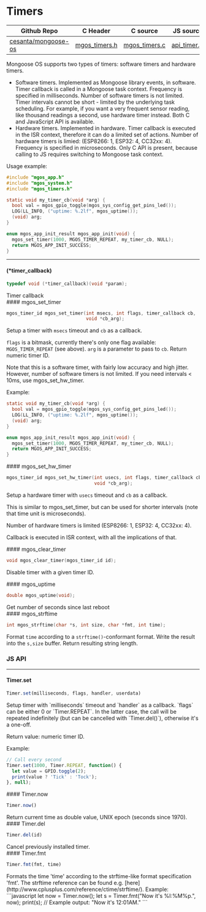 # Timers
| Github Repo | C Header | C source  | JS source |
| ----------- | -------- | --------  | ----------------- |
| [cesanta/mongoose-os](https://github.com/cesanta/mongoose-os) | [mgos_timers.h](https://github.com/cesanta/mongoose-os/tree/master/fw/include/mgos_timers.h) | [mgos_timers.c](https://github.com/cesanta/mongoose-os/tree/master/fw/src/mgos_timers.c)  | [api_timer.js](http://github.com/mongoose-os-libs/mjs/tree/master/fs/api_timer.js)         |


Mongoose OS supports two types of timers: software timers and hardware
timers.

- Software timers. Implemented as Mongoose library events, in software.
  Timer callback is called in a Mongoose task context. Frequency is
  specified in milliseconds. Number of software timers is not limited.
  Timer intervals cannot be short - limited by the underlying
  task scheduling. For example, if you want a very frequent sensor reading,
  like thousand readings a second, use hardware timer instead.
  Both C and JavaScript API is available.
- Hardware timers. Implemented in hardware. Timer callback is executed in
  the ISR context, therefore it can do a limited set of actions.
  Number of hardware timers is limied: (ESP8266: 1, ESP32: 4, CC32xx: 4).
  Frequency is specified in microseconds. Only C API is present, because
  calling to JS requires switching to Mongoose task context.

Usage example:
```c
#include "mgos_app.h"
#include "mgos_system.h"
#include "mgos_timers.h"

static void my_timer_cb(void *arg) {
  bool val = mgos_gpio_toggle(mgos_sys_config_get_pins_led());
  LOG(LL_INFO, ("uptime: %.2lf", mgos_uptime());
  (void) arg;
}

enum mgos_app_init_result mgos_app_init(void) {
  mgos_set_timer(1000, MGOS_TIMER_REPEAT, my_timer_cb, NULL);
  return MGOS_APP_INIT_SUCCESS;
}
```
 

 ----- 
#### (*timer_callback)

```c
typedef void (*timer_callback)(void *param);
```
<div class="apidescr">
 Timer callback 
</div>
#### mgos_set_timer

```c
mgos_timer_id mgos_set_timer(int msecs, int flags, timer_callback cb,
                             void *cb_arg);
```
<div class="apidescr">

Setup a timer with `msecs` timeout and `cb` as a callback.

`flags` is a bitmask, currently there's only one flag available:
`MGOS_TIMER_REPEAT` (see above). `arg` is a parameter to pass to `cb`.
Return numeric timer ID.

Note that this is a software timer, with fairly low accuracy and high jitter.
However, number of software timers is not limited.
If you need intervals < 10ms, use mgos_set_hw_timer.

Example:
```c
static void my_timer_cb(void *arg) {
  bool val = mgos_gpio_toggle(mgos_sys_config_get_pins_led());
  LOG(LL_INFO, ("uptime: %.2lf", mgos_uptime());
  (void) arg;
}

enum mgos_app_init_result mgos_app_init(void) {
  mgos_set_timer(1000, MGOS_TIMER_REPEAT, my_timer_cb, NULL);
  return MGOS_APP_INIT_SUCCESS;
}
```
 
</div>
#### mgos_set_hw_timer

```c
mgos_timer_id mgos_set_hw_timer(int usecs, int flags, timer_callback cb,
                                void *cb_arg);
```
<div class="apidescr">

Setup a hardware timer with `usecs` timeout and `cb` as a callback.

This is similar to mgos_set_timer, but can be used for shorter intervals
(note that time unit is microseconds).

Number of hardware timers is limited (ESP8266: 1, ESP32: 4, CC32xx: 4).

Callback is executed in ISR context, with all the implications of that.
 
</div>
#### mgos_clear_timer

```c
void mgos_clear_timer(mgos_timer_id id);
```
<div class="apidescr">

Disable timer with a given timer ID.
 
</div>
#### mgos_uptime

```c
double mgos_uptime(void);
```
<div class="apidescr">
 Get number of seconds since last reboot 
</div>
#### mgos_strftime

```c
int mgos_strftime(char *s, int size, char *fmt, int time);
```
<div class="apidescr">

Format `time` according to a `strftime()`-conformant format.
Write the result into the `s,size` buffer. Return resulting string length.
 
</div>

### JS API

 --- 
#### Timer.set

```javascript
Timer.set(milliseconds, flags, handler, userdata)
```
<div class="apidescr">
Setup timer with `milliseconds` timeout and `handler` as a callback.
`flags` can be either 0 or `Timer.REPEAT`. In the latter case, the call
will be repeated indefinitely (but can be cancelled with `Timer.del()`),
otherwise it's a one-off.

Return value: numeric timer ID.

Example:
```javascript
// Call every second
Timer.set(1000, Timer.REPEAT, function() {
  let value = GPIO.toggle(2);
  print(value ? 'Tick' : 'Tock');
}, null);
```
</div>
#### Timer.now

```javascript
Timer.now()
```
<div class="apidescr">
Return current time as double value, UNIX epoch (seconds since 1970).
</div>
#### Timer.del

```javascript
Timer.del(id)
```
<div class="apidescr">
Cancel previously installed timer.
</div>
#### Timer.fmt

```javascript
Timer.fmt(fmt, time)
```
<div class="apidescr">
Formats the time 'time' according to the strftime-like format
specification 'fmt'. The strftime reference can be found e.g.
[here](http://www.cplusplus.com/reference/ctime/strftime/).
Example:
```javascript
let now = Timer.now();
let s = Timer.fmt("Now it's %I:%M%p.", now);
print(s); // Example output: "Now it's 12:01AM."
```
</div>
